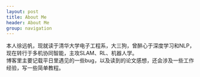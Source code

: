 ```yaml
---
layout: post
title: About Me
header: About Me
group: navigation
---
```




本人徐远帆，现就读于清华大学电子工程系，大三狗，曾醉心于深度学习和NLP，现在转行于多机协同智能，主攻SLAM、RL、机器人学。  
博客里主要记载平日里遇见的一些bug，以及读到的论文感想，还会涉及一些工作经验，写一些简单教程。

